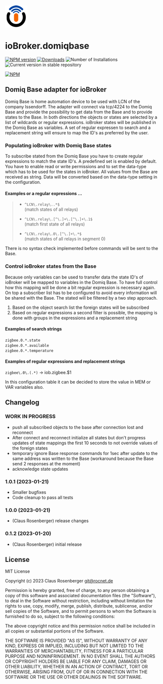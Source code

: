 ![Logo](admin/domiqbase.png)
# ioBroker.domiqbase

[![NPM version](https://img.shields.io/npm/v/iobroker.domiqbase.svg)](https://www.npmjs.com/package/iobroker.domiqbase)
[![Downloads](https://img.shields.io/npm/dm/iobroker.domiqbase.svg)](https://www.npmjs.com/package/iobroker.domiqbase)
![Number of Installations](https://iobroker.live/badges/domiqbase-installed.svg)
![Current version in stable repository](https://iobroker.live/badges/domiqbase-stable.svg)

[![NPM](https://nodei.co/npm/iobroker.domiqbase.png?downloads=true)](https://nodei.co/npm/iobroker.domiqbase/)

## Domiq Base adapter for ioBroker

Domiq Base is home automation device to be used with LCN of the company Issendorff. The adapter will connect via tcp/4224 to the Domiq Base and provide the possibility to get data from the Base and to provide states to the Base. In both directions the objects or states are selected by a list of wildcards or regular expressions. ioBroker states will be published in the Domiq Base as variables. A set of regular expressen to search and a replacement string will ensure to map the ID's as preferred by the user.

### Populating ioBroker with Domiq Base states

To subscribe stated from the Domiq Base you have to create regular expressions to match the state ID's. A predefined set is enabled by default. You have to enable read or write permissions and to set the data-type which has to be used for the states in ioBroker. All values from the Base are received as string. Data will be converted based on the data-type setting in the configuration.  
#### Examples or a regular expressions ...
>- `^LCN\.relay\..*$`  
>(match states of all relays)  
>  
>- `^LCN\.relay\.[^\.]+\.[^\.]+\.1$`  
>(match first state of all relays)  
>  
>- `^LCN\.relay\.0\.[^\.]+\.*$`  
>(match states of all relays in segment 0)  
  
There is no syntax check implemented before commands will be sent to the Base.

### Control ioBroker states from the Base

Because only variables can be used to transfer data the state ID's of ioBroker will be mapped to variables in the Domiq Base. To have full control how this mapping will be done a bit regular expression is necessary again. On top a subscriber list has to be configured to avoid every information will be shared with the Base. The stated will be filtered by a two step approach. 

1. Based on the object search list the foreign states will be subscribed
2. Based on regular expressions a second filter is possible, the mapping is done with groups in the expressions and a replacement string

#### Examples of search strings
`zigbee.0.*.state`  
`zigbee.0.*.available`  
`zigbee.0.*.temperature`  
#### Examples of regular expressions and replacement strings
`zigbee\.0\.(.*)` -> iob.zigbee.$1  
  
In this configuration table it can be decided to store the value in MEM or VAR variables also.



## Changelog
<!--
    Placeholder for the next version (at the beginning of the line):
    ### **WORK IN PROGRESS**
-->

### **WORK IN PROGRESS**
- push all subscribed objects to the base after connection lost and reconnect
- After connect and reconnect initialize all states but don't progress updates of state mappings the first 10 seconds to not override values of the foreign states
- temporary ignore Base response commands for 1sec after update to the same address was written to the Base (workaround because the Base send 2 responses at the moment)
- acknowledge state updates

### 1.0.1 (2023-01-21)
-   Smaller bugfixes
-   Code cleanup to pass all tests

### 1.0.0 (2023-01-21)
* (Claus Rosenberger) release changes

### 0.1.2 (2023-01-20)
* (Claus Rosenberger) initial release

## License
MIT License

Copyright (c) 2023 Claus Rosenberger <git@rocnet.de>

Permission is hereby granted, free of charge, to any person obtaining a copy
of this software and associated documentation files (the "Software"), to deal
in the Software without restriction, including without limitation the rights
to use, copy, modify, merge, publish, distribute, sublicense, and/or sell
copies of the Software, and to permit persons to whom the Software is
furnished to do so, subject to the following conditions:

The above copyright notice and this permission notice shall be included in all
copies or substantial portions of the Software.

THE SOFTWARE IS PROVIDED "AS IS", WITHOUT WARRANTY OF ANY KIND, EXPRESS OR
IMPLIED, INCLUDING BUT NOT LIMITED TO THE WARRANTIES OF MERCHANTABILITY,
FITNESS FOR A PARTICULAR PURPOSE AND NONINFRINGEMENT. IN NO EVENT SHALL THE
AUTHORS OR COPYRIGHT HOLDERS BE LIABLE FOR ANY CLAIM, DAMAGES OR OTHER
LIABILITY, WHETHER IN AN ACTION OF CONTRACT, TORT OR OTHERWISE, ARISING FROM,
OUT OF OR IN CONNECTION WITH THE SOFTWARE OR THE USE OR OTHER DEALINGS IN THE
SOFTWARE.
